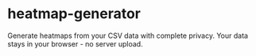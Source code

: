 # heatmap-generator
Generate heatmaps from your CSV data with complete privacy. Your data stays in your browser -  no server upload.
